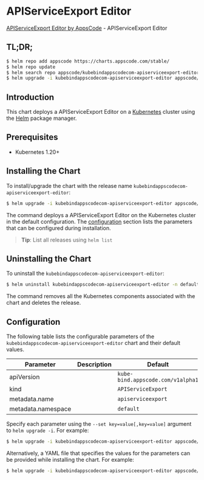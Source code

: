 # APIServiceExport Editor

[APIServiceExport Editor by AppsCode](https://appscode.com) - APIServiceExport Editor

## TL;DR;

```bash
$ helm repo add appscode https://charts.appscode.com/stable/
$ helm repo update
$ helm search repo appscode/kubebindappscodecom-apiserviceexport-editor --version=v0.21.0
$ helm upgrade -i kubebindappscodecom-apiserviceexport-editor appscode/kubebindappscodecom-apiserviceexport-editor -n default --create-namespace --version=v0.21.0
```

## Introduction

This chart deploys a APIServiceExport Editor on a [Kubernetes](http://kubernetes.io) cluster using the [Helm](https://helm.sh) package manager.

## Prerequisites

- Kubernetes 1.20+

## Installing the Chart

To install/upgrade the chart with the release name `kubebindappscodecom-apiserviceexport-editor`:

```bash
$ helm upgrade -i kubebindappscodecom-apiserviceexport-editor appscode/kubebindappscodecom-apiserviceexport-editor -n default --create-namespace --version=v0.21.0
```

The command deploys a APIServiceExport Editor on the Kubernetes cluster in the default configuration. The [configuration](#configuration) section lists the parameters that can be configured during installation.

> **Tip**: List all releases using `helm list`

## Uninstalling the Chart

To uninstall the `kubebindappscodecom-apiserviceexport-editor`:

```bash
$ helm uninstall kubebindappscodecom-apiserviceexport-editor -n default
```

The command removes all the Kubernetes components associated with the chart and deletes the release.

## Configuration

The following table lists the configurable parameters of the `kubebindappscodecom-apiserviceexport-editor` chart and their default values.

|     Parameter      | Description |                   Default                    |
|--------------------|-------------|----------------------------------------------|
| apiVersion         |             | <code>kube-bind.appscode.com/v1alpha1</code> |
| kind               |             | <code>APIServiceExport</code>                |
| metadata.name      |             | <code>apiserviceexport</code>                |
| metadata.namespace |             | <code>default</code>                         |


Specify each parameter using the `--set key=value[,key=value]` argument to `helm upgrade -i`. For example:

```bash
$ helm upgrade -i kubebindappscodecom-apiserviceexport-editor appscode/kubebindappscodecom-apiserviceexport-editor -n default --create-namespace --version=v0.21.0 --set apiVersion=kube-bind.appscode.com/v1alpha1
```

Alternatively, a YAML file that specifies the values for the parameters can be provided while
installing the chart. For example:

```bash
$ helm upgrade -i kubebindappscodecom-apiserviceexport-editor appscode/kubebindappscodecom-apiserviceexport-editor -n default --create-namespace --version=v0.21.0 --values values.yaml
```
